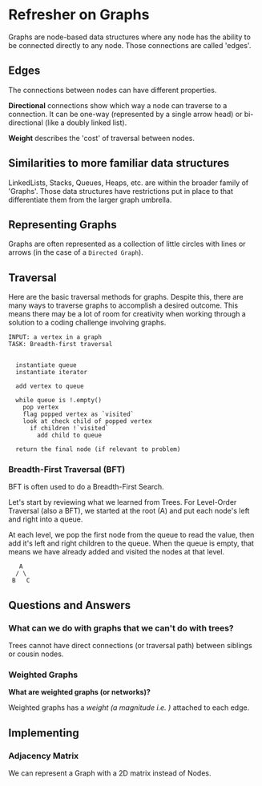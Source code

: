 # Refresher on Graphs

Graphs are node-based data structures where any node has the ability to be connected directly to any node. Those connections are called 'edges'.

## Edges

The connections between nodes can have different properties.

**Directional** connections show which way a node can traverse to a connection. It can be one-way (represented by a single arrow head) or bi-directional (like a doubly linked list).

**Weight** describes the 'cost' of traversal between nodes.

## Similarities to more familiar data structures

LinkedLists, Stacks, Queues, Heaps, etc. are within the broader family of 'Graphs'. Those data structures have restrictions put in place to that differentiate them from the larger graph umbrella.

## Representing Graphs

Graphs are often represented as a collection of little circles with lines or arrows (in the case of a `Directed Graph`).

## Traversal



Here are the basic traversal methods for graphs. Despite this, there are many ways to traverse graphs to accomplish a desired outcome. This means there may be a lot of room for creativity when working through a solution to a coding challenge involving graphs.

```text
INPUT: a vertex in a graph
TASK: Breadth-first traversal


  instantiate queue
  instantiate iterator

  add vertex to queue

  while queue is !.empty()
    pop vertex
    flag popped vertex as `visited`
    look at check child of popped vertex
      if children !`visited`
        add child to queue

  return the final node (if relevant to problem)

```

### Breadth-First Traversal (BFT)

BFT is often used to do a Breadth-First Search.

Let's start by reviewing what we learned from Trees. For Level-Order Traversal (also a BFT), we started at the root (A) and put each node's left and right into a queue.

At each level, we pop the first node from the queue to read the value, then add it's left and right children to the queue. When the queue is empty, that means we have already added and visited the nodes at that level.

```text
   A
  / \
 B   C
```

## Questions and Answers

### What can we do with graphs that we can't do with trees?

Trees cannot have direct connections (or traversal path) between siblings or cousin nodes.

### Weighted Graphs

**What are weighted graphs (or networks)?**

Weighted graphs has a _weight (a magnitude i.e. )_ attached to each edge.

## Implementing

### Adjacency Matrix

We can represent a Graph with a 2D matrix instead of Nodes.

